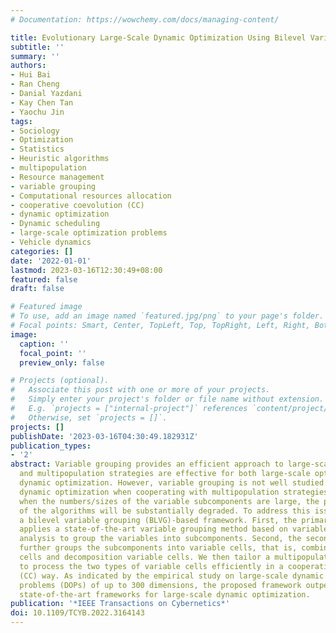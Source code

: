 ```yaml
---
# Documentation: https://wowchemy.com/docs/managing-content/

title: Evolutionary Large-Scale Dynamic Optimization Using Bilevel Variable Grouping
subtitle: ''
summary: ''
authors:
- Hui Bai
- Ran Cheng
- Danial Yazdani
- Kay Chen Tan
- Yaochu Jin
tags:
- Sociology
- Optimization
- Statistics
- Heuristic algorithms
- multipopulation
- Resource management
- variable grouping
- Computational resources allocation
- cooperative coevolution (CC)
- dynamic optimization
- Dynamic scheduling
- large-scale optimization problems
- Vehicle dynamics
categories: []
date: '2022-01-01'
lastmod: 2023-03-16T12:30:49+08:00
featured: false
draft: false

# Featured image
# To use, add an image named `featured.jpg/png` to your page's folder.
# Focal points: Smart, Center, TopLeft, Top, TopRight, Left, Right, BottomLeft, Bottom, BottomRight.
image:
  caption: ''
  focal_point: ''
  preview_only: false

# Projects (optional).
#   Associate this post with one or more of your projects.
#   Simply enter your project's folder or file name without extension.
#   E.g. `projects = ["internal-project"]` references `content/project/deep-learning/index.md`.
#   Otherwise, set `projects = []`.
projects: []
publishDate: '2023-03-16T04:30:49.182931Z'
publication_types:
- '2'
abstract: Variable grouping provides an efficient approach to large-scale optimization,
  and multipopulation strategies are effective for both large-scale optimization and
  dynamic optimization. However, variable grouping is not well studied in large-scale
  dynamic optimization when cooperating with multipopulation strategies. Specifically,
  when the numbers/sizes of the variable subcomponents are large, the performance
  of the algorithms will be substantially degraded. To address this issue, we propose
  a bilevel variable grouping (BLVG)-based framework. First, the primary grouping
  applies a state-of-the-art variable grouping method based on variable interaction
  analysis to group the variables into subcomponents. Second, the secondary grouping
  further groups the subcomponents into variable cells, that is, combination variable
  cells and decomposition variable cells. We then tailor a multipopulation strategy
  to process the two types of variable cells efficiently in a cooperative coevolutionary
  (CC) way. As indicated by the empirical study on large-scale dynamic optimization
  problems (DOPs) of up to 300 dimensions, the proposed framework outperforms several
  state-of-the-art frameworks for large-scale dynamic optimization.
publication: '*IEEE Transactions on Cybernetics*'
doi: 10.1109/TCYB.2022.3164143
---
```

